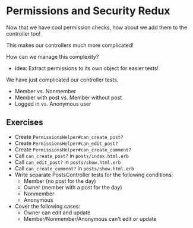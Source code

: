 Permissions and Security Redux
==============================

Now that we have cool permission checks, how about we add them to the controller too!

This makes our controllers much more complicated!

How can we manage this complexity?

* Idea: Extract permissions to its own object for easier tests!

We have just complicated our controller tests.

* Member vs. Nonmember
* Member with post vs. Member without post
* Logged in vs. Anonymous user

Exercises
---------

* Create `PermissionsHelper#can_create_post?`
* Create `PermissionsHelper#can_edit_post?`
* Create `PermissionsHelper#can_create_comment?`
* Call `can_create_post?` in `posts/index.html.erb`
* Call `can_edit_post?` in `posts/show.html.erb`
* Call `can_create_comment?` in `posts/show.html.erb`
* Write separate PostsController tests for the following conditions:
    * Member (no post for the day)
    * Owner (member with a post for the day)
    * Nonmember
    * Anonymous
* Cover the following cases:
    * Owner can edit and update
    * Member/Nonmember/Anonymous can't edit or update

